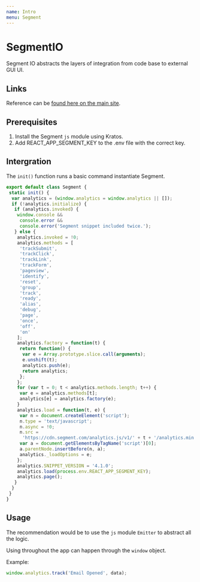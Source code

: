 ```yaml
---
name: Intro
menu: Segment 
---
```

# SegmentIO

Segment IO abstracts the layers of integration from code base to external GUI UI.

## Links

Reference can be [found here on the main site](https://segment.com/).

## Prerequisites

1. Install the Segment `js` module using Kratos.
2. Add REACT_APP_SEGMENT_KEY to the .env file with the correct key.

## Intergration

The `init()` function runs a basic command instantiate Segment.

```javascript
export default class Segment {
 static init() {
  var analytics = (window.analytics = window.analytics || []);
  if (!analytics.initialize) {
   if (analytics.invoked) {
    window.console &&
     console.error &&
     console.error('Segment snippet included twice.');
   } else {
    analytics.invoked = !0;
    analytics.methods = [
     'trackSubmit',
     'trackClick',
     'trackLink',
     'trackForm',
     'pageview',
     'identify',
     'reset',
     'group',
     'track',
     'ready',
     'alias',
     'debug',
     'page',
     'once',
     'off',
     'on'
    ];
    analytics.factory = function(t) {
     return function() {
      var e = Array.prototype.slice.call(arguments);
      e.unshift(t);
      analytics.push(e);
      return analytics;
     };
    };
    for (var t = 0; t < analytics.methods.length; t++) {
     var e = analytics.methods[t];
     analytics[e] = analytics.factory(e);
    }
    analytics.load = function(t, e) {
     var n = document.createElement('script');
     n.type = 'text/javascript';
     n.async = !0;
     n.src =
      'https://cdn.segment.com/analytics.js/v1/' + t + '/analytics.min.js';
     var a = document.getElementsByTagName('script')[0];
     a.parentNode.insertBefore(n, a);
     analytics._loadOptions = e;
    };
    analytics.SNIPPET_VERSION = '4.1.0';
    analytics.load(process.env.REACT_APP_SEGMENT_KEY);
    analytics.page();
   }
  }
 }
}
```

## Usage

The recommendation would be to use the `js` module `Emitter` to abstract all the logic.

Using throughout the app can happen through the `window` object.

Example:

```javascript
window.analytics.track('Email Opened', data);
```
